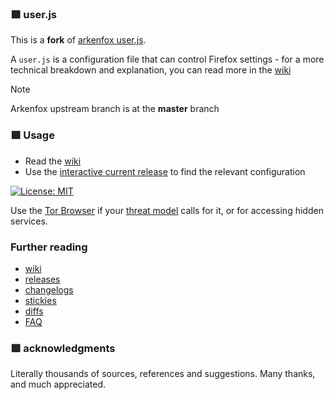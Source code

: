 ### 🟪  user.js
This is a **fork** of [arkenfox user.js](https://github.com/arkenfox/user.js).

A `user.js` is a configuration file that can control Firefox settings - for a more technical breakdown and explanation, you can read more in the [wiki](https://github.com/arkenfox/user.js/wiki/2.1-User.js)

> [!NOTE]
> Arkenfox upstream branch is at the **master** branch

### 🟩  Usage

- Read the [wiki](https://github.com/arkenfox/user.js/wiki/3.4-Apply-&-Update-&-Maintain)
- Use the [interactive current release](https://arkenfox.github.io/gui/) to find the relevant configuration

[![License: MIT](https://img.shields.io/badge/License-MIT-yellow.svg)](https://opensource.org/licenses/MIT)

Use the [Tor Browser](https://www.torproject.org/projects/torbrowser.html.en) if your [threat model](https://2019.www.torproject.org/about/torusers.html) calls for it, or for accessing hidden services.

### Further reading

 - [wiki](https://github.com/arkenfox/user.js/wiki)
 - [releases](https://github.com/arkenfox/user.js/releases)
 - [changelogs](https://github.com/arkenfox/user.js/issues?utf8=%E2%9C%93&q=is%3Aissue+label%3Achangelog)
 - [stickies](https://github.com/arkenfox/user.js/issues?q=is%3Aissue+is%3Aopen+label%3A%22sticky+topic%22)
 - [diffs](https://github.com/arkenfox/user.js/issues?q=is%3Aissue+label%3Adiffs)
 - [FAQ](https://github.com/arkenfox/user.js/issues?q=is%3Aissue+label%3Aanswered)

### 🟥  acknowledgments
Literally thousands of sources, references and suggestions. Many thanks, and much appreciated.
